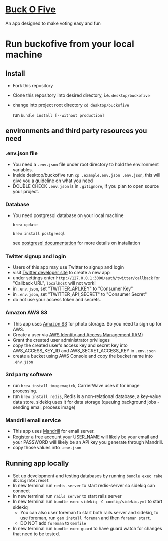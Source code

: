 <a href="https://buckofive.herokuapp.com" target="_blank">Buck O Five</a>
===========

An app designed to make voting easy and fun

# Run buckofive from your local machine #

## Install  

* Fork this repository
* Clone this repository into desired directory, i.e. `desktop/buckofive`
* change into project root directory `cd desktop/buckofive`

	run `bundle install [--without production]`

## environments and third party resources you need

### .env.json file

* You need a `.env.json` file under root directory to hold the environment variables.
* Inside desktop/buckofive run `cp .example.env.json .env.json`, this will give you a
  guideline on what you need
* DOUBLE CHECK `.env.json` is in `.gitignore`, if you plan to open source your project.

### Database

* You need postgresql database on your local machine

	<code>brew update</code>

	<code>brew install postgresql</code>

	see <a href="http://www.postgresql.org/docs/9.4/static/index.html" target="_blank">postgresql documentation</a> for more details on installation


### Twitter signup and login

* Users of this app may use Twitter to signup and login
* visit <a href="https://apps.twitter.com/">Twitter developer site</a> to create a new app
* under settings enter `http://127.0.0.1:3000/auth/twitter/callback` for "Callback URL", `localhost` will not work!
* in `.env.json`, set "TWITTER_API_KEY"    to "Consumer Key"
* in `.env.json`, set "TWITTER_API_SECRET" to "Consumer Secret"
* do not use your access token and secrets.

### Amazon AWS S3

* This app uses <a href="http://aws.amazon.com/" target="_blank">Amazon S3</a> for photo storage. So you need to sign up for AWS.
* Create a user via <a href="http://aws.amazon.com/iam/" target="_blank">AWS Identity and Access Management (IAM)</a>
* Grant the created user administrator privileges
* copy the created user's access key and secret key into AWS_ACCESS_KEY_ID and AWS_SECRET_ACCESS_KEY in `.env.json`
* create a bucket using AWS Console and copy the bucket name into `.env.json`

### 3rd party software
* run `brew install imagemagick`, CarrierWave uses it for image processing.
* run `brew install redis`, Redis is a non-relational database, a key-value data store. sidekiq uses it for data storage (queuing background jobs - sending emai, process image)

### Mandrill email service

* This app uses <a href="https://www.mandrill.com/" target="_blank">Mandrill</a> for email server.
* Register a free account your USER_NAME will likely be your email and your PASSWORD will likely be an API key you generate through Mandrill.
* copy those values into `.env.json`

## Running app locally

* Set up development and testing databases by running `bundle exec rake db:migrate:reset`
* In new terminal run `redis-server` to start redis-server so sidekiq can connect
* In new terminal run `rails server` to start rails server
* In new terminal run `bundle exec sidekiq -C config/sidekiq.yml` to start sidekiq
  * You can also user foreman to start both rails server and sidekiq, to use foreman, run `gem install foreman` and then `foreman start`.
  * DO NOT add `foreman` to `Gemfile`
* In new terminal run `bundle exec guard` to have guard watch for changes that need to be tested.

